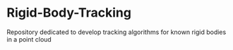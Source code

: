 # Rigid-Body-Tracking
 Repository dedicated to develop tracking algorithms for known rigid bodies in a point cloud
